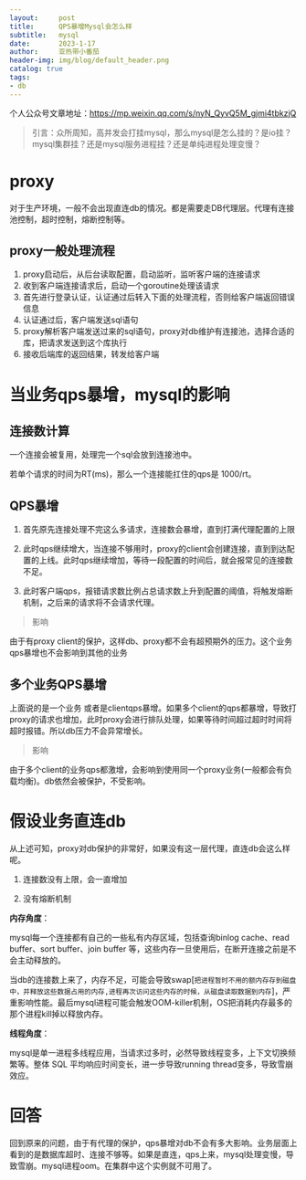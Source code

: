 ```yaml
---
layout:     post
title:      QPS暴增Mysql会怎么样
subtitle:   mysql 
date:       2023-1-17
author:     亚热带小番茄
header-img: img/blog/default_header.png
catalog: true
tags:
- db
---
```


个人公众号文章地址：https://mp.weixin.qq.com/s/nyN_QyvQ5M_gjmi4tbkzjQ

> 引言：众所周知，高并发会打挂mysql，那么mysql是怎么挂的？是io挂？mysql集群挂？还是mysql服务进程挂？还是单纯进程处理变慢？

# proxy

对于生产环境，一般不会出现直连db的情况。都是需要走DB代理层。代理有连接池控制，超时控制，熔断控制等。

## proxy一般处理流程

1. proxy启动后，从后台读取配置，启动监听，监听客户端的连接请求
2. 收到客户端连接请求后，启动一个goroutine处理该请求
3. 首先进行登录认证，认证通过后转入下面的处理流程，否则给客户端返回错误信息
4. 认证通过后，客户端发送sql语句
5. proxy解析客户端发送过来的sql语句，proxy对db维护有连接池，选择合适的库，把请求发送到这个库执行
6. 接收后端库的返回结果，转发给客户端

# 当业务qps暴增，mysql的影响

## 连接数计算

一个连接会被复用，处理完一个sql会放到连接池中。

若单个请求的时间为RT(ms)，那么一个连接能扛住的qps是 1000/rt。

## QPS暴增

1. 首先原先连接处理不完这么多请求，连接数会暴增，直到打满代理配置的上限

2. 此时qps继续增大，当连接不够用时，proxy的client会创建连接，直到到达配置的上线。此时qps继续增加，等待一段配置的时间后，就会报常见的连接数不足。

3. 此时客户端qps，报错请求数比例占总请求数上升到配置的阈值，将触发熔断机制，之后来的请求将不会请求代理。

> 影响

由于有proxy client的保护，这样db、proxy都不会有超预期外的压力。这个业务qps暴增也不会影响到其他的业务

## 多个业务QPS暴增

上面说的是一个业务 或者是clientqps暴增。如果多个client的qps都暴增，导致打proxy的请求也增加，此时proxy会进行排队处理，如果等待时间超过超时时间将超时报错。所以db压力不会异常增长。

> 影响

由于多个client的业务qps都激增，会影响到使用同一个proxy业务(一般都会有负载均衡)。db依然会被保护，不受影响。

# 假设业务直连db

从上述可知，proxy对db保护的非常好，如果没有这一层代理，直连db会这么样呢。

1. 连接数没有上限，会一直增加

2. 没有熔断机制

**内存角度**：

mysql每一个连接都有自己的一些私有内存区域，包括查询binlog cache、read buffer、sort buffer、join buffer 等，这些内存一旦使用后，在断开连接之前是不会主动释放的。

当db的连接数上来了，内存不足，可能会导致swap[`把进程暂时不用的额内存存到磁盘中，并释放这些数据占用的内存,进程再次访问这些内存的时候，从磁盘读取数据到内存`]，严重影响性能。最后mysql进程可能会触发OOM-killer机制，OS把消耗内存最多的那个进程kill掉以释放内存。

**线程角度**：

mysql是单一进程多线程应用，当请求过多时，必然导致线程变多，上下文切换频繁等。整体 SQL 平均响应时间变长，进一步导致running thread变多，导致雪崩效应。

# 回答

回到原来的问题，由于有代理的保护，qps暴增对db不会有多大影响。业务层面上看到的是数据库超时、连接不够等。如果是直连，qps上来，mysql处理变慢，导致雪崩。mysql进程oom。在集群中这个实例就不可用了。
